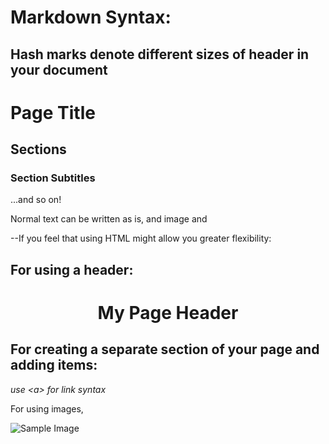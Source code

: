 # Markdown Syntax:
## Hash marks denote different sizes of header in your document
# Page Title

## Sections

### Section Subtitles

...and so on!



Normal text can be written as is, and image and 


--If you feel that using HTML might allow you greater flexibility:

## For using a header:

<h1 align="center">My Page Header</h1>

## For creating a separate section of your page and adding items:

<div align="center>
<p>For text, etc., use &lt;<p></p>&gt; syntax.</p>
<a href="https://www.espn.com"><i>use &lt;a&gt; for link syntax</i></a>

<p>For using images,</p>
<img alt="Sample Image" src="https://media.giphy.com/media/UO5elnTqo4vSg/giphy.gif?cid=82a1493btvovvn0cj4flv8jezb5sxq8vqhnjvpxiypi2oqvt&ep=v1_gifs_trending&rid=giphy.gif&ct=g"> </img>


